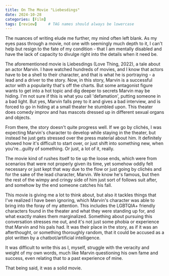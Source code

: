 ```yaml
---
title: On The Movie "Liebesdings"
date: 2024-10-28
categories: [Film]
tags: [review]     # TAG names should always be lowercase
---
```


The nuances of writing elude me further, my mind often left blank. As my eyes pass through a movie, not one with seemingly much depth to it, I can't help but resign to the fate of my condition - that I am mentally disabled and have the lack of capacity to divulge right into the details when it need be.

The aforementioned movie is Liebesdings (Love Thing, 2022), a tale about an actor Marvin. I have watched hundreds of movies, and I know that actors have to be a shell to their character, and that is what he is portraying - a lead and a driver to the story. Now, in this story, Marvin is a successful actor with a popularity that's off the charts. But some antagonist figure wants to get into a hot topic and dig deeper to secrets Marvin may be hiding. I'm not sure if this is what you call 'defamation', putting someone in a bad light. But yes, Marvin falls prey to it and gives a bad interview, and is forced to go in hiding at a small theater he stumbled upon. This theater does comedy improv and has mascots dressed up in different sexual organs and objects.

From there, the story doesn't quite progress well. If we go by clichés, I was expecting Marvin's character to develop while staying in the theater, but instead he just gets stressed over the press material about him. It definitely showed how it's difficult to start over, or just shift into something new, when you're...guilty of something. Or just, a lot of it, really.

The movie kind of rushes itself to tie up the loose ends, which were from scenarios that were not properly given its time, yet somehow oddly felt necessary or just kept that way due to the flow or just going by clichés and for the sake of the lead character, Marvin. We know he's famous, but then the rest of the wimpy and cringy side of him just sort of follows suit after, and somehow by the end someone catches his fall.

This movie is giving me a lot to think about, but also it tackles things that I've realized I have been ignoring, which Marvin's character was able to bring into the foray of my attention. This includes the LGBTQIA+ friendly characters found in the theater and what they were standing up for, and what exactly makes them marginalized. Something about pursuing this conversation stresses me out, and it's not just some phobia or experience that Marvin and his pals had. It was their place in the story, as if it was an afterthought, or something thoroughly random, that it could be accused as a plot written by a chatbot/artificial intelligence.

It was difficult to write this as I, myself, struggle with the veracity and weight of my own words, much like Marvin questioning his own fame and success, even relating that to a past experience of mine.

That being said, it was a solid movie.